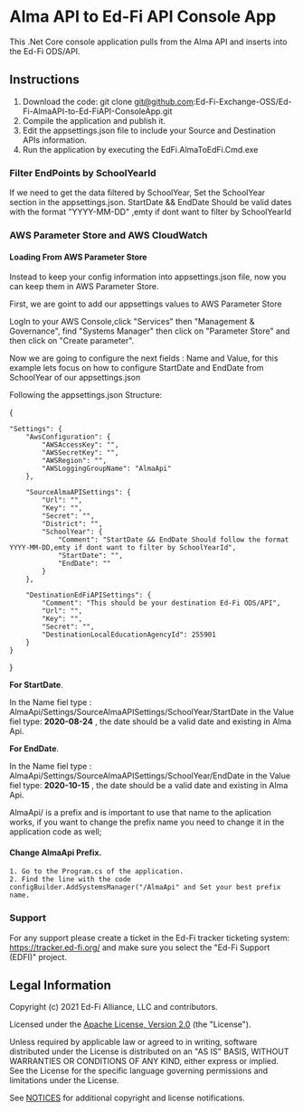 # Alma API to Ed-Fi API Console App

This .Net Core console application pulls from the Alma API and inserts into the Ed-Fi ODS/API.

## Instructions
1. Download the code: git clone git@github.com:Ed-Fi-Exchange-OSS/Ed-Fi-AlmaAPI-to-Ed-FiAPI-ConsoleApp.git
2. Compile the application and publish it.
3. Edit the appsettings.json file to include your Source and Destination APIs information.
4. Run the application by executing the EdFi.AlmaToEdFi.Cmd.exe
### Filter EndPoints by SchoolYearId

If we need to get the data filtered by SchoolYear, Set the SchoolYear section in the appsettings.json. StartDate && EndDate Should be valid dates with the format "YYYY-MM-DD" ,emty if dont want to filter by SchoolYearId


### AWS Parameter Store and AWS CloudWatch

#### Loading From AWS Parameter Store

Instead to keep your config information into appsettings.json file, now you can keep them in AWS Parameter Store.

First, we are goint to add our  appsettings values to AWS Parameter Store

LogIn to your AWS Console,click "Services" then "Management & Governance", find "Systems Manager" then click on "Parameter Store" and then click on "Create parameter".

Now we are going to configure the next fields : Name and Value, for this example lets focus on how to configure StartDate and EndDate from SchoolYear of our appsettings.json

Following the appsettings.json Structure:

{

    "Settings": {
        "AwsConfiguration": {
            "AWSAccessKey": "",
            "AWSSecretKey": "",
            "AWSRegion": "",
            "AWSLoggingGroupName": "AlmaApi"
        },

        "SourceAlmaAPISettings": {
            "Url": "",
            "Key": "",
            "Secret": "",
            "District": "",
            "SchoolYear": {
                "Comment": "StartDate && EndDate Should follow the format YYYY-MM-DD,emty if dont want to filter by SchoolYearId",
                "StartDate": "",
                "EndDate": ""
            }
        },

        "DestinationEdFiAPISettings": {
            "Comment": "This should be your destination Ed-Fi ODS/API",
            "Url": "",
            "Key": "",
            "Secret": "",
            "DestinationLocalEducationAgencyId": 255901
        }
    }
}

**For StartDate**.

In the Name fiel type : AlmaApi/Settings/SourceAlmaAPISettings/SchoolYear/StartDate
in the Value fiel type: **2020-08-24** , the date should be a valid date and existing in Alma Api.

**For EndDate**.

In the Name fiel type : AlmaApi/Settings/SourceAlmaAPISettings/SchoolYear/EndDate
in the Value fiel type:  **2020-10-15** , the date should be a valid date and existing in Alma Api.

 AlmaApi/ is a prefix and is important to use that name to the aplication works, if you want to change the prefix name you need to change it in the application code as well;
 
#### Change AlmaApi Prefix.
	1. Go to the Program.cs of the application.
	2. Find the line with the code  configBuilder.AddSystemsManager("/AlmaApi" and Set your best prefix name.
	
	
### Support
For any support please create a ticket in the Ed-Fi tracker ticketing system: https://tracker.ed-fi.org/ and make sure you select the "Ed-Fi Support (EDFI)" project. 


## Legal Information

Copyright (c) 2021 Ed-Fi Alliance, LLC and contributors.

Licensed under the [Apache License, Version 2.0](LICENSE) (the "License").

Unless required by applicable law or agreed to in writing, software distributed
under the License is distributed on an "AS IS" BASIS, WITHOUT WARRANTIES OR
CONDITIONS OF ANY KIND, either express or implied. See the License for the
specific language governing permissions and limitations under the License.

See [NOTICES](NOTICES.md) for additional copyright and license notifications.
